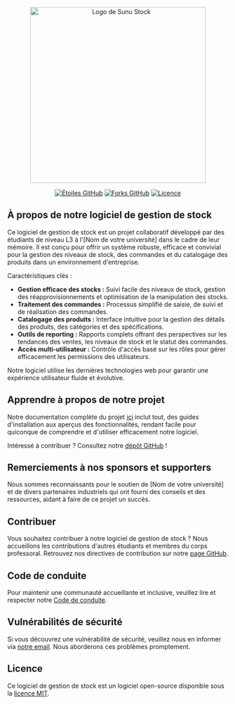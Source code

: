 <p align="center"><a href="https://www.sunu-stock.ndiagandiaye.com/" target="_blank"><img src="https://www.sunu-stock.ndiagandiaye.com/wp-content/uploads/2024/04/cropped-sunu_stock_logo-removebg-preview.png" width="400" alt="Logo de Sunu Stock"></a></p>

<p align="center">
<a href="https://github.com/njaga/SunuStock"><img src="https://img.shields.io/github/stars/njaga/SunuStock" alt="Étoiles GitHub"></a>
<a href="https://github.com/njaga/SunuStock"><img src="https://img.shields.io/github/forks/njaga/SunuStock" alt="Forks GitHub"></a>
<a href="https://github.com/njaga/SunuStock"><img src="https://img.shields.io/github/license/njaga/SunuStock" alt="Licence"></a>
</p>

## À propos de notre logiciel de gestion de stock

Ce logiciel de gestion de stock est un projet collaboratif développé par des étudiants de niveau L3 à l'[Nom de votre université] dans le cadre de leur mémoire. Il est conçu pour offrir un système robuste, efficace et convivial pour la gestion des niveaux de stock, des commandes et du catalogage des produits dans un environnement d'entreprise.

Caractéristiques clés :

- **Gestion efficace des stocks :** Suivi facile des niveaux de stock, gestion des réapprovisionnements et optimisation de la manipulation des stocks.
- **Traitement des commandes :** Processus simplifié de saisie, de suivi et de réalisation des commandes.
- **Catalogage des produits :** Interface intuitive pour la gestion des détails des produits, des catégories et des spécifications.
- **Outils de reporting :** Rapports complets offrant des perspectives sur les tendances des ventes, les niveaux de stock et le statut des commandes.
- **Accès multi-utilisateur :** Contrôle d'accès basé sur les rôles pour gérer efficacement les permissions des utilisateurs.

Notre logiciel utilise les dernières technologies web pour garantir une expérience utilisateur fluide et évolutive.

## Apprendre à propos de notre projet

Notre documentation complète du projet [ici](https://github.com/njaga/SunuStock#readme) inclut tout, des guides d'installation aux aperçus des fonctionnalités, rendant facile pour quiconque de comprendre et d'utiliser efficacement notre logiciel.

Intéressé à contribuer ? Consultez notre [dépôt GitHub](https://github.com/njaga/SunuStock) !

## Remerciements à nos sponsors et supporters

Nous sommes reconnaissants pour le soutien de [Nom de votre université] et de divers partenaires industriels qui ont fourni des conseils et des ressources, aidant à faire de ce projet un succès.

## Contribuer

Vous souhaitez contribuer à notre logiciel de gestion de stock ? Nous accueillons les contributions d'autres étudiants et membres du corps professoral. Retrouvez nos directives de contribution sur notre [page GitHub](https://github.com/njaga/SunuStock#contributing).

## Code de conduite

Pour maintenir une communauté accueillante et inclusive, veuillez lire et respecter notre [Code de conduite](https://github.com/njaga/SunuStock#code-of-conduct).

## Vulnérabilités de sécurité

Si vous découvrez une vulnérabilité de sécurité, veuillez nous en informer via [notre email](mailto:sunu-stock@ndiagandiaye.com). Nous aborderons ces problèmes promptement.

## Licence

Ce logiciel de gestion de stock est un logiciel open-source disponible sous la [licence MIT](https://opensource.org/licenses/MIT).
